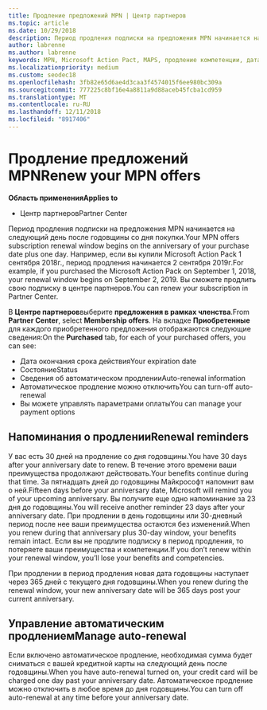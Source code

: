 ```yaml
---
title: Продление предложений MPN | Центр партнеров
ms.topic: article
ms.date: 10/29/2018
description: Период продления подписки на предложения MPN начинается на следующий день после годовщины со дня покупки.
author: labrenne
ms.author: labrenne
keywords: MPN, Microsoft Action Pact, MAPS, продление компетенции, дата продления
ms.localizationpriority: medium
ms.custom: seodec18
ms.openlocfilehash: 3fb82e65d6ae4d3caa3f4574015f6ee980bc309a
ms.sourcegitcommit: 777225c8bf16e4a8811a9d88aceb45fcba1cd959
ms.translationtype: MT
ms.contentlocale: ru-RU
ms.lasthandoff: 12/11/2018
ms.locfileid: "8917406"
---
```

# <a name="renew-your-mpn-offers"></a><span data-ttu-id="f53a3-104">Продление предложений MPN</span><span class="sxs-lookup"><span data-stu-id="f53a3-104">Renew your MPN offers</span></span>

**<span data-ttu-id="f53a3-105">Область применения</span><span class="sxs-lookup"><span data-stu-id="f53a3-105">Applies to</span></span>**

- <span data-ttu-id="f53a3-106">Центр партнеров</span><span class="sxs-lookup"><span data-stu-id="f53a3-106">Partner Center</span></span>

<span data-ttu-id="f53a3-107">Период продления подписки на предложения MPN начинается на следующий день после годовщины со дня покупки.</span><span class="sxs-lookup"><span data-stu-id="f53a3-107">Your MPN offers subscription renewal window begins on the anniversary of your purchase date plus one day.</span></span> <span data-ttu-id="f53a3-108">Например, если вы купили Microsoft Action Pack 1 сентября 2018г., период продления начинается 2 сентября 2019г.</span><span class="sxs-lookup"><span data-stu-id="f53a3-108">For example, if you purchased the Microsoft Action Pack on September 1, 2018, your renewal window begins on September 2, 2019.</span></span> <span data-ttu-id="f53a3-109">Вы сможете продлить свою подписку в центре партнеров.</span><span class="sxs-lookup"><span data-stu-id="f53a3-109">You can renew your subscription in Partner Center.</span></span>

<span data-ttu-id="f53a3-110">В **Центре партнеров**выберите **предложения в рамках членства**.</span><span class="sxs-lookup"><span data-stu-id="f53a3-110">From **Partner Center**, select **Membership offers**.</span></span>
<span data-ttu-id="f53a3-111">На вкладке **Приобретенные** для каждого приобретенного предложения отображаются следующие сведения:</span><span class="sxs-lookup"><span data-stu-id="f53a3-111">On the **Purchased** tab, for each of your purchased offers, you can see:</span></span>

- <span data-ttu-id="f53a3-112">Дата окончания срока действия</span><span class="sxs-lookup"><span data-stu-id="f53a3-112">Your expiration date</span></span>
- <span data-ttu-id="f53a3-113">Состояние</span><span class="sxs-lookup"><span data-stu-id="f53a3-113">Status</span></span>
- <span data-ttu-id="f53a3-114">Сведения об автоматическом продлении</span><span class="sxs-lookup"><span data-stu-id="f53a3-114">Auto-renewal information</span></span>
- <span data-ttu-id="f53a3-115">Автоматическое продление можно отключить</span><span class="sxs-lookup"><span data-stu-id="f53a3-115">You can turn-off auto-renewal</span></span>
- <span data-ttu-id="f53a3-116">Вы можете управлять параметрами оплаты</span><span class="sxs-lookup"><span data-stu-id="f53a3-116">You can manage your payment options</span></span>

## <a name="renewal-reminders"></a><span data-ttu-id="f53a3-117">Напоминания о продлении</span><span class="sxs-lookup"><span data-stu-id="f53a3-117">Renewal reminders</span></span>

<span data-ttu-id="f53a3-118">У вас есть 30 дней на продление со дня годовщины.</span><span class="sxs-lookup"><span data-stu-id="f53a3-118">You have 30 days after your anniversary date to renew.</span></span> <span data-ttu-id="f53a3-119">В течение этого времени ваши преимущества продолжают действовать.</span><span class="sxs-lookup"><span data-stu-id="f53a3-119">Your benefits continue during that time.</span></span> <span data-ttu-id="f53a3-120">За пятнадцать дней до годовщины Майкрософт напомнит вам о ней.</span><span class="sxs-lookup"><span data-stu-id="f53a3-120">Fifteen days before your anniversary date, Microsoft will remind you of your upcoming anniversary.</span></span> <span data-ttu-id="f53a3-121">Вы получите еще одно напоминание за 23 дня до годовщины.</span><span class="sxs-lookup"><span data-stu-id="f53a3-121">You will receive another reminder 23 days after your anniversary date.</span></span> <span data-ttu-id="f53a3-122">При продлении в день годовщины или 30-дневный период после нее ваши преимущества остаются без изменений.</span><span class="sxs-lookup"><span data-stu-id="f53a3-122">When you renew during that anniversary plus 30-day window, your benefits remain intact.</span></span> <span data-ttu-id="f53a3-123">Если вы не продлите подписку в период продления, то потеряете ваши преимущества и компетенции.</span><span class="sxs-lookup"><span data-stu-id="f53a3-123">If you don’t renew within your renewal window, you’ll lose your benefits and competencies.</span></span>

<span data-ttu-id="f53a3-124">При продлении в период продления новая дата годовщины наступает через 365 дней с текущего дня годовщины.</span><span class="sxs-lookup"><span data-stu-id="f53a3-124">When you renew during the renewal window, your new anniversary date will be 365 days post your current anniversary.</span></span>

## <a name="manage-auto-renewal"></a><span data-ttu-id="f53a3-125">Управление автоматическим продлением</span><span class="sxs-lookup"><span data-stu-id="f53a3-125">Manage auto-renewal</span></span>

<span data-ttu-id="f53a3-126">Если включено автоматическое продление, необходимая сумма будет сниматься с вашей кредитной карты на следующий день после годовщины.</span><span class="sxs-lookup"><span data-stu-id="f53a3-126">When you have auto-renewal turned on, your credit card will be charged one day past your anniversary date.</span></span> <span data-ttu-id="f53a3-127">Автоматическое продление можно отключить в любое время до дня годовщины.</span><span class="sxs-lookup"><span data-stu-id="f53a3-127">You can turn off auto-renewal at any time before your anniversary date.</span></span>